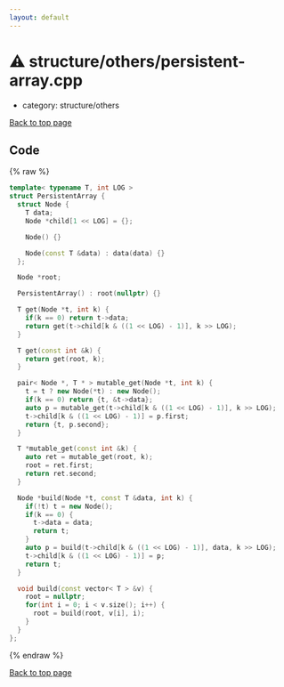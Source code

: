 ```yaml
---
layout: default
---
```


<!-- mathjax config similar to math.stackexchange -->
<script type="text/javascript" async
  src="https://cdnjs.cloudflare.com/ajax/libs/mathjax/2.7.5/MathJax.js?config=TeX-MML-AM_CHTML">
</script>
<script type="text/x-mathjax-config">
  MathJax.Hub.Config({
    TeX: { equationNumbers: { autoNumber: "AMS" }},
    tex2jax: {
      inlineMath: [ ['$','$'] ],
      processEscapes: true
    },
    "HTML-CSS": { matchFontHeight: false },
    displayAlign: "left",
    displayIndent: "2em"
  });
</script>

<script type="text/javascript" src="https://cdnjs.cloudflare.com/ajax/libs/jquery/3.4.1/jquery.min.js"></script>
<script src="https://cdn.jsdelivr.net/npm/jquery-balloon-js@1.1.2/jquery.balloon.min.js" integrity="sha256-ZEYs9VrgAeNuPvs15E39OsyOJaIkXEEt10fzxJ20+2I=" crossorigin="anonymous"></script>
<script type="text/javascript" src="../../../assets/js/copy-button.js"></script>
<link rel="stylesheet" href="../../../assets/css/copy-button.css" />


# :warning: structure/others/persistent-array.cpp
* category: structure/others


[Back to top page](../../../index.html)



## Code
{% raw %}
```cpp
template< typename T, int LOG >
struct PersistentArray {
  struct Node {
    T data;
    Node *child[1 << LOG] = {};

    Node() {}

    Node(const T &data) : data(data) {}
  };

  Node *root;

  PersistentArray() : root(nullptr) {}

  T get(Node *t, int k) {
    if(k == 0) return t->data;
    return get(t->child[k & ((1 << LOG) - 1)], k >> LOG);
  }

  T get(const int &k) {
    return get(root, k);
  }

  pair< Node *, T * > mutable_get(Node *t, int k) {
    t = t ? new Node(*t) : new Node();
    if(k == 0) return {t, &t->data};
    auto p = mutable_get(t->child[k & ((1 << LOG) - 1)], k >> LOG);
    t->child[k & ((1 << LOG) - 1)] = p.first;
    return {t, p.second};
  }

  T *mutable_get(const int &k) {
    auto ret = mutable_get(root, k);
    root = ret.first;
    return ret.second;
  }

  Node *build(Node *t, const T &data, int k) {
    if(!t) t = new Node();
    if(k == 0) {
      t->data = data;
      return t;
    }
    auto p = build(t->child[k & ((1 << LOG) - 1)], data, k >> LOG);
    t->child[k & ((1 << LOG) - 1)] = p;
    return t;
  }

  void build(const vector< T > &v) {
    root = nullptr;
    for(int i = 0; i < v.size(); i++) {
      root = build(root, v[i], i);
    }
  }
};


```
{% endraw %}

[Back to top page](../../../index.html)

